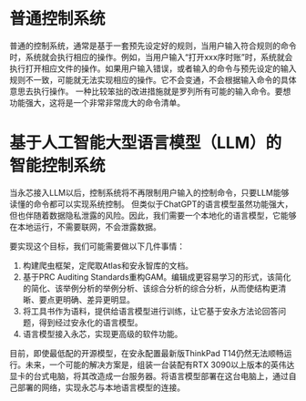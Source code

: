 # 普通控制系统
普通的控制系统，通常是基于一套预先设定好的规则，当用户输入符合规则的命令时，系统就会执行相应的操作。例如，当用户输入“打开xxx序时账”时，系统就会执行打开相应文件的操作。如果用户输入错误，或者输入的命令与预先设定的输入规则不一致，可能就无法实现相应的操作。它不会变通，不会根据输入命令的具体意思去执行操作。
一种比较笨拙的改进措施就是罗列所有可能的输入命令。要想功能强大，这将是一个非常非常庞大的命令清单。

# 基于人工智能大型语言模型（LLM）的智能控制系统
当永芯接入LLM以后，控制系统将不再限制用户输入的控制命令，只要LLM能够读懂的命令都可以实现系统控制。
但类似于ChatGPT的语言模型虽然功能强大，但也伴随着数据隐私泄露的风险。因此，我们需要一个本地化的语言模型，它能够在本地运行，不需要联网，不会泄露数据。

要实现这个目标，我们可能需要做以下几件事情：
1. 构建爬虫框架，定爬取Atlas和安永智库的文档。
2. 基于PRC Auditing Standards重构GAM。编辑成更容易学习的形式，该简化的简化、该举例分析的举例分析、该综合分析的综合分析，从而使结构更清晰、要点更明确、差异更明显。
3. 将工具书作为语料，提供给语言模型进行训练，让它基于安永方法论回答问题，得到经过安永化的语言模型。
4. 语言模型接入永芯，实现更高级的软件功能。

目前，即使最低配的开源模型，在安永配置最新版ThinkPad T14仍然无法顺畅运行。未来，一个可能的解决方案是，组装一台装配有RTX 3090以上版本的英伟达显卡的台式电脑，将其改造成一台服务器。将语言模型部署在这台电脑上，通过自己部署的网络，实现永芯与本地语言模型的连接。